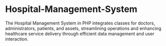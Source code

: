 # Hospital-Management-System
The Hospital Management System in PHP integrates classes for doctors, administrators, patients, and assets, streamlining operations and enhancing healthcare service delivery through efficient data management and user interaction.
